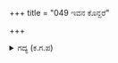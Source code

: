 +++
title = "049 ಇವನ ಕೊನ್ದರೆ"

+++

<details><summary>ಗದ್ಯ (ಕ.ಗ.ಪ) </summary>

49. ಈ ದುಶ್ಶಾಸನನನ್ನು ಕೊಂದರೆ ತಂದೆಯಾದ ಭೀಮನು ಸಂತೋಷ ಪಡುವನೊ ? ಅಥವಾ ಕೋಪಿಸಿಕೊಳ್ಳುವನೊ ? ತಾನು ದುಶ್ಶಾಸನನನ್ನು ಕೊಲ್ಲುತ್ತೇನೆಂದು ಮಾಡಿದ ಪ್ರತಿಜ್ಞೆಯನ್ನು ನೆರವೇರಿಸಲು ಸಾಧ್ಯವಾಗಲಿಲ್ಲವೆಂದು ಅಸಮಾಧಾನವನ್ನು ಹೊಂದುವನೊ? ಭೀಮನ ಪ್ರತಿಜ್ಞೆಗೆ ನಾನು ಹೆದರುತ್ತೇನೆ. ಭೀಮಸೇನನೇ ಇವನನ್ನು ಕೊಲ್ಲಲಿ ಈ ದುಶ್ಶಾಸನನ ಗೊಡವೆಯೇ ಬೇಡ.  ಈ ಯುದ್ಧದಲ್ಲಿ ಇವನನ್ನು ಸೋಲಿಸಿ ಕಳುಹಿಸುವೆನು ಎಂದು ಮನಸ್ಸಿನಲ್ಲಿ ನಿರ್ಧರಿಸಿದನು.
</details>

